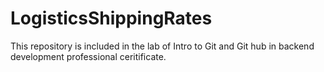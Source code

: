 # LogisticsShippingRates
This repository is included in the lab of Intro to Git and Git hub in backend development professional ceritificate.
